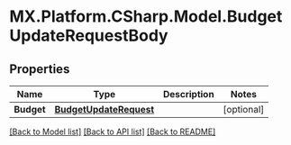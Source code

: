 # MX.Platform.CSharp.Model.BudgetUpdateRequestBody

## Properties

Name | Type | Description | Notes
------------ | ------------- | ------------- | -------------
**Budget** | [**BudgetUpdateRequest**](BudgetUpdateRequest.md) |  | [optional] 

[[Back to Model list]](../README.md#documentation-for-models) [[Back to API list]](../README.md#documentation-for-api-endpoints) [[Back to README]](../README.md)

